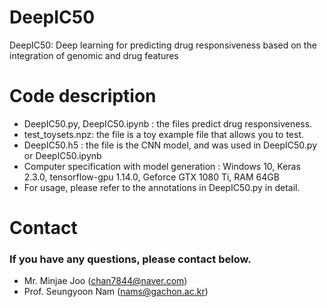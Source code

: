 # DeepIC50
DeepIC50: Deep learning for predicting drug responsiveness based on the integration of genomic and drug features

# Code description
- DeepIC50.py, DeepIC50.ipynb : the files predict drug responsiveness. 
- test_toysets.npz: the file is a toy example file that allows you to test.
- DeepIC50.h5 : the file is the CNN model, and was used in DeepIC50.py or DeepIC50.ipynb
- Computer specification with model generation  : Windows 10, Keras 2.3.0, tensorflow-gpu 1.14.0, Geforce GTX 1080 Ti, RAM 64GB
- For usage, please refer to the annotations in DeepIC50.py in detail.

# Contact
### If you have any questions, please contact below.
- Mr. Minjae Joo (chan7844@naver.com)
- Prof. Seungyoon Nam (nams@gachon.ac.kr)
